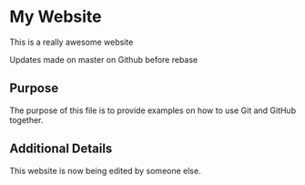 # My Website

This is a really awesome website

Updates made on master on Github before rebase

## Purpose

The purpose of this file is to provide examples
on how to use Git and GitHub together.

## Additional Details

This website is now being edited by someone else. 
